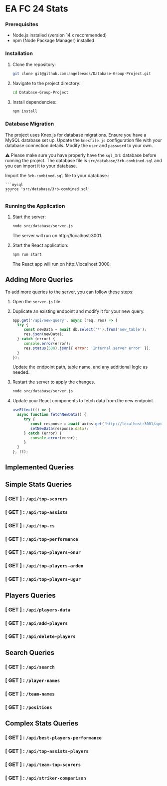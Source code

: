 # EA FC 24 Stats

### Prerequisites

- Node.js installed (version 14.x recommended)
- npm (Node Package Manager) installed

### Installation

1. Clone the repository:

    ```bash
    git clone git@github.com:angeleeads/Database-Group-Project.git
    ```

2. Navigate to the project directory:

    ```bash
    cd Database-Group-Project
    ```

3. Install dependencies:

    ```bash
    npm install
    ```

### Database Migration

The project uses Knex.js for database migrations. Ensure you have a MySQL database set up. Update the `knexfile.js` configuration file with your database connection details. Modify the `user` and `password` to your own.

⚠️ Please make sure you have properly have the `sql_3rb` database before running the project.
The database file is `src/database/3rb-combined.sql` and you can import it to your database.

Import the `3rb-combined.sql` file to your database.:

    ```mysql
    source 'src/database/3rb-combined.sql'
    ```

### Running the Application

1. Start the server:

    ```bash
    node src/database/server.js
    ```

    The server will run on http://localhost:3001.

2. Start the React application:

    ```bash
    npm run start
    ```

    The React app will run on http://localhost:3000.

## Adding More Queries

To add more queries to the server, you can follow these steps:

1. Open the `server.js` file.

2. Duplicate an existing endpoint and modify it for your new query.

    ```javascript
    app.get('/api/new-query', async (req, res) => {
      try {
         const newData = await db.select('*').from('new_table');
         res.json(newData);
      } catch (error) {
         console.error(error);
         res.status(500).json({ error: 'Internal server error' });
      }
    });
    ```

    Update the endpoint path, table name, and any additional logic as needed.

3. Restart the server to apply the changes.

    ```bash
    node src/database/server.js
    ```

4. Update your React components to fetch data from the new endpoint.

    ```javascript
    useEffect(() => {
      async function fetchNewData() {
         try {
            const response = await axios.get('http://localhost:3001/api/new-query');
            setNewData(response.data);
         } catch (error) {
            console.error(error);
         }
      }
    }, []);
    ```

## Implemented Queries
## Simple Stats Queries
### [ GET ] : `/api/top-scorers`
### [ GET ] : `/api/top-assists`
### [ GET ] : `/api/top-cs`
### [ GET ] : `/api/top-performance`
### [ GET ] : `/api/top-players-onur`
### [ GET ] : `/api/top-players-arden`
### [ GET ] : `/api/top-players-ugur`

## Players Queries
### [ GET ] : `/api/players-data`
### [ GET ] : `/api/add-players`
### [ GET ] : `/api/delete-players`

## Search Queries
### [ GET ] : `/api/search`
### [ GET ] : `/player-names`
### [ GET ] : `/team-names`
### [ GET ] : `/positions`

## Complex Stats Queries
### [ GET ] : `/api/best-players-performance`
### [ GET ] : `/api/top-assists-players`
### [ GET ] : `/api/team-top-scorers`
### [ GET ] : `/api/striker-comparison`